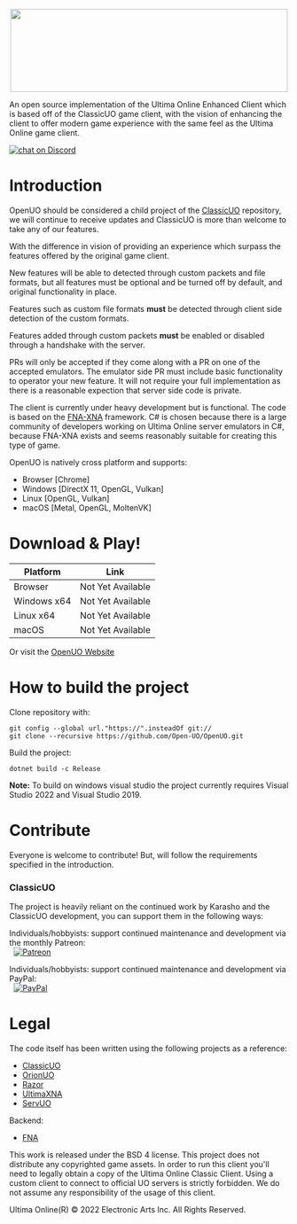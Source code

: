 <p align="center">
    <img src="https://i.imgur.com/UbHNQdg.png" width="500" height="150" >
</p>

An open source implementation of the Ultima Online Enhanced Client which is based off of the ClassicUO game client, with the vision of enhancing the client to offer modern game experience with the same feel as the Ultima Online game client.

<a href="https://discord.gg/vCRauYPk8A">
<img src="https://img.shields.io/discord/1091497866457006152?logo=discord"
alt="chat on Discord"></a>

# Introduction
OpenUO should be considered a child project of the [ClassicUO](https://github.com/ClassicUO/ClassicUO) repository, we will continue to receive updates and ClassicUO is more than welcome to take any of our features. 

With the difference in vision of providing an experience which surpass the features offered by the original game client. 

New features will be able to detected through custom packets and file formats, but all features must be optional and be turned off by default, and original functionality in place.

Features such as custom file formats **must** be detected through client side detection of the custom formats.

Features added through custom packets **must** be enabled or disabled through a handshake with the server.

PRs will only be accepted if they come along with a PR on one of the accepted emulators. The emulator side PR must include basic functionality to operator your new feature. It will not require your full implementation as there is a reasonable expection that server side code is private.

The client is currently under heavy development but is functional. The code is based on the [FNA-XNA](https://fna-xna.github.io/) framework. C# is chosen because there is a large community of developers working on Ultima Online server emulators in C#, because FNA-XNA exists and seems reasonably suitable for creating this type of game.


OpenUO is natively cross platform and supports:
* Browser [Chrome]
* Windows [DirectX 11, OpenGL, Vulkan]
* Linux   [OpenGL, Vulkan]
* macOS   [Metal, OpenGL, MoltenVK]

# Download & Play!
| Platform | Link |
| --- | --- |
| Browser | Not Yet Available |
| Windows x64 | Not Yet Available |
| Linux x64 | Not Yet Available |
| macOS | Not Yet Available |

Or visit the [OpenUO Website](https://www.openuo.io/)

# How to build the project

Clone repository with:
```
git config --global url."https://".insteadOf git://
git clone --recursive https://github.com/Open-UO/OpenUO.git
```

Build the project:
```
dotnet build -c Release
```

**Note:** To build on windows visual studio the project currently requires Visual Studio 2022 and Visual Studio 2019. 


# Contribute
Everyone is welcome to contribute! But, will follow the requirements specified in the introduction. 

### ClassicUO

The project is heavily reliant on the continued work by Karasho and the ClassicUO development, you can support them in the following ways: 

Individuals/hobbyists: support continued maintenance and development via the monthly Patreon:
<br>&nbsp;&nbsp;[![Patreon](https://raw.githubusercontent.com/wiki/ocornut/imgui/web/patreon_02.png)](http://www.patreon.com/classicuo)

Individuals/hobbyists: support continued maintenance and development via PayPal:
<br>&nbsp;&nbsp;[![PayPal](https://www.paypalobjects.com/en_US/i/btn/btn_donate_LG.gif)](https://www.paypal.com/cgi-bin/webscr?cmd=_s-xclick&hosted_button_id=9ZWJBY6MS99D8)

# Legal
The code itself has been written using the following projects as a reference:

* [ClassicUO](https://github.com/ClassicUO/ClassicUO)
* [OrionUO](https://github.com/hotride/orionuo)
* [Razor](https://github.com/msturgill/razor)
* [UltimaXNA](https://github.com/ZaneDubya/UltimaXNA)
* [ServUO](https://github.com/servuo/servuo)

Backend:
* [FNA](https://github.com/FNA-XNA/FNA)

This work is released under the BSD 4 license. This project does not distribute any copyrighted game assets. In order to run this client you'll need to legally obtain a copy of the Ultima Online Classic Client.
Using a custom client to connect to official UO servers is strictly forbidden. We do not assume any responsibility of the usage of this client.

Ultima Online(R) © 2022 Electronic Arts Inc. All Rights Reserved.
